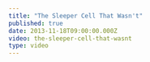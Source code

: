 ```yaml
---
title: "The Sleeper Cell That Wasn't"
published: true
date: 2013-11-18T09:00:00.000Z
video: the-sleeper-cell-that-wasnt
type: video
---
```

